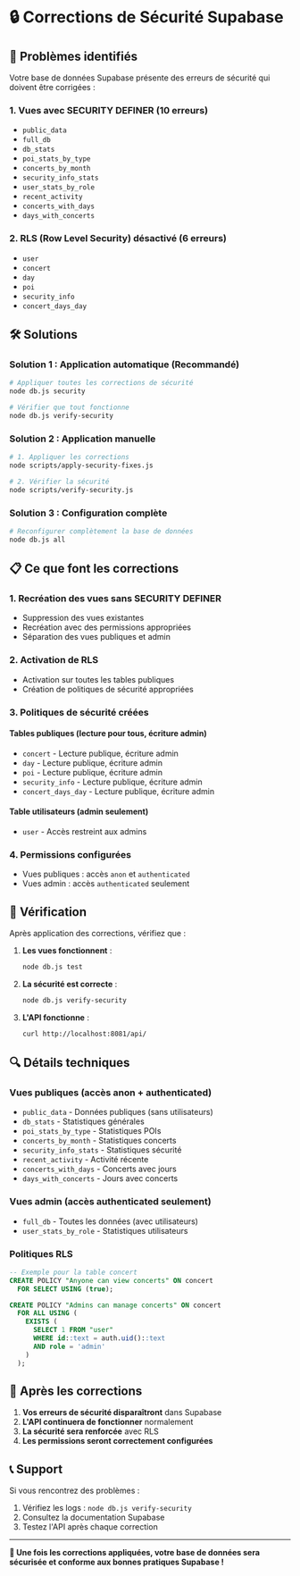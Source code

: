 # 🔒 Corrections de Sécurité Supabase

## 🚨 Problèmes identifiés

Votre base de données Supabase présente des erreurs de sécurité qui doivent être corrigées :

### 1. Vues avec SECURITY DEFINER (10 erreurs)

- `public_data`
- `full_db`
- `db_stats`
- `poi_stats_by_type`
- `concerts_by_month`
- `security_info_stats`
- `user_stats_by_role`
- `recent_activity`
- `concerts_with_days`
- `days_with_concerts`

### 2. RLS (Row Level Security) désactivé (6 erreurs)

- `user`
- `concert`
- `day`
- `poi`
- `security_info`
- `concert_days_day`

## 🛠️ Solutions

### Solution 1 : Application automatique (Recommandé)

```bash
# Appliquer toutes les corrections de sécurité
node db.js security

# Vérifier que tout fonctionne
node db.js verify-security
```

### Solution 2 : Application manuelle

```bash
# 1. Appliquer les corrections
node scripts/apply-security-fixes.js

# 2. Vérifier la sécurité
node scripts/verify-security.js
```

### Solution 3 : Configuration complète

```bash
# Reconfigurer complètement la base de données
node db.js all
```

## 📋 Ce que font les corrections

### 1. Recréation des vues sans SECURITY DEFINER

- Suppression des vues existantes
- Recréation avec des permissions appropriées
- Séparation des vues publiques et admin

### 2. Activation de RLS

- Activation sur toutes les tables publiques
- Création de politiques de sécurité appropriées

### 3. Politiques de sécurité créées

#### Tables publiques (lecture pour tous, écriture admin)

- `concert` - Lecture publique, écriture admin
- `day` - Lecture publique, écriture admin
- `poi` - Lecture publique, écriture admin
- `security_info` - Lecture publique, écriture admin
- `concert_days_day` - Lecture publique, écriture admin

#### Table utilisateurs (admin seulement)

- `user` - Accès restreint aux admins

### 4. Permissions configurées

- Vues publiques : accès `anon` et `authenticated`
- Vues admin : accès `authenticated` seulement

## 🧪 Vérification

Après application des corrections, vérifiez que :

1. **Les vues fonctionnent** :

   ```bash
   node db.js test
   ```

2. **La sécurité est correcte** :

   ```bash
   node db.js verify-security
   ```

3. **L'API fonctionne** :
   ```bash
   curl http://localhost:8081/api/
   ```

## 🔍 Détails techniques

### Vues publiques (accès anon + authenticated)

- `public_data` - Données publiques (sans utilisateurs)
- `db_stats` - Statistiques générales
- `poi_stats_by_type` - Statistiques POIs
- `concerts_by_month` - Statistiques concerts
- `security_info_stats` - Statistiques sécurité
- `recent_activity` - Activité récente
- `concerts_with_days` - Concerts avec jours
- `days_with_concerts` - Jours avec concerts

### Vues admin (accès authenticated seulement)

- `full_db` - Toutes les données (avec utilisateurs)
- `user_stats_by_role` - Statistiques utilisateurs

### Politiques RLS

```sql
-- Exemple pour la table concert
CREATE POLICY "Anyone can view concerts" ON concert
  FOR SELECT USING (true);

CREATE POLICY "Admins can manage concerts" ON concert
  FOR ALL USING (
    EXISTS (
      SELECT 1 FROM "user"
      WHERE id::text = auth.uid()::text
      AND role = 'admin'
    )
  );
```

## 🚀 Après les corrections

1. **Vos erreurs de sécurité disparaîtront** dans Supabase
2. **L'API continuera de fonctionner** normalement
3. **La sécurité sera renforcée** avec RLS
4. **Les permissions seront correctement configurées**

## 📞 Support

Si vous rencontrez des problèmes :

1. Vérifiez les logs : `node db.js verify-security`
2. Consultez la documentation Supabase
3. Testez l'API après chaque correction

---

**🎉 Une fois les corrections appliquées, votre base de données sera sécurisée et conforme aux bonnes pratiques Supabase !**
